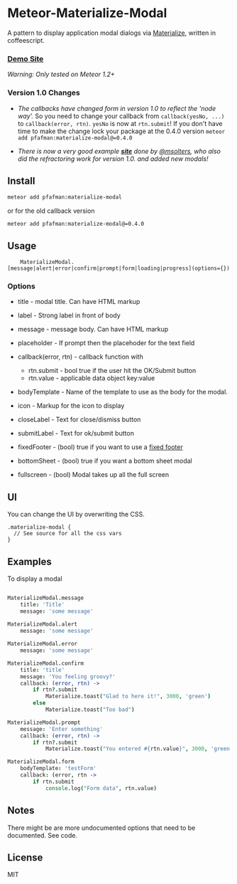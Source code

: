 Meteor-Materialize-Modal
========================

A pattern to display application modal dialogs via [Materialize](http://materializecss.com), written in coffeescript.

### [Demo Site](http://materializemodal.meteor.com)

*Warning: Only tested on Meteor 1.2+*

### Version 1.0 Changes
* *The callbacks have changed form in version 1.0 to reflect the 'node way'.*  So you need to change your callback from `callback(yesNo, ...)` to `callback(error, rtn)`.  `yesNo` is now at `rtn.submit`!  If you don't have time to make the change lock your package at the 0.4.0 version `meteor add pfafman:materialize-modal@=0.4.0`

* *There is now a very good example [***site***](http://materializemodal.meteor.com) done by [*@msolters*](https://github.com/msolters), who also did the refractoring work for version 1.0. and added new modals!*

## Install

```bash
meteor add pfafman:materialize-modal
```

or for the old callback version

```
meteor add pfafman:materialize-modal@=0.4.0
```


## Usage

```
	MaterializeModal.[message|alert|error|confirm|prompt|form|loading|progress](options={})
```

### Options

* title - modal title. Can have HTML markup
* label - Strong label in front of body
* message - message body.  Can have HTML markup
* placeholder - If prompt then the placehoder for the text field
* callback(error, rtn) - callback function with 
	* rtn.submit - bool true if the user hit the OK/Submit button
	* rtn.value - applicable data object key:value
	

* bodyTemplate - Name of the template to use as the body for the modal.
* icon - Markup for the icon to display
* closeLabel - Text for close/dismiss button
* submitLabel - Text for ok/submit button
* fixedFooter - (bool) true if you want to use a [fixed footer](http://materializecss.com/modals.html#fixed-footer)
* bottomSheet - (bool) true if you want a bottom sheet modal
* fullscreen - (bool) Modal takes up all the full screen

## UI
You can change the UI by overwriting the CSS.

```
.materialize-modal {
  // See source for all the css vars
}
```

## Examples


To display a modal

```coffeescript

MaterializeModal.message
    title: 'Title'
    message: 'some message'
    
MaterializeModal.alert
    message: 'some message'

MaterializeModal.error
    message: 'some message'

MaterializeModal.confirm
    title: 'title'
    message: 'You feeling groovy?'
    callback: (error, rtn) ->
    	if rtn?.submit
    	    Materialize.toast("Glad to here it!", 3000, 'green')
    	else
    		Materialize.toast("Too bad")

MaterializeModal.prompt
	message: 'Enter something'
	callback: (error, rtn) ->
		if rtn?.submit
			Materialize.toast("You entered #{rtn.value}", 3000, 'green')

MaterializeModal.form
	bodyTemplate: 'testForm'
	callback: (error, rtn ->
		if rtn.submit
			console.log("Form data", rtn.value)         
```	


## Notes

There might be are more undocumented options that need to be documented.  See code.

## License
MIT

